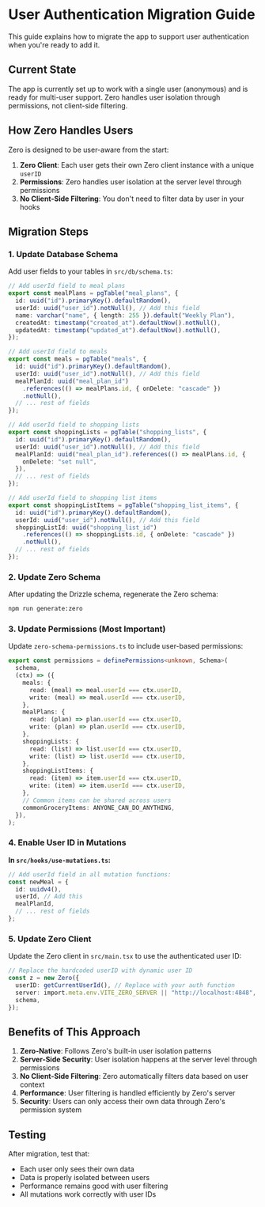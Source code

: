 # User Authentication Migration Guide

This guide explains how to migrate the app to support user authentication when you're ready to add it.

## Current State

The app is currently set up to work with a single user (anonymous) and is ready for multi-user support. Zero handles user isolation through permissions, not client-side filtering.

## How Zero Handles Users

Zero is designed to be user-aware from the start:

1. **Zero Client**: Each user gets their own Zero client instance with a unique `userID`
2. **Permissions**: Zero handles user isolation at the server level through permissions
3. **No Client-Side Filtering**: You don't need to filter data by user in your hooks

## Migration Steps

### 1. Update Database Schema

Add user fields to your tables in `src/db/schema.ts`:

```typescript
// Add userId field to meal plans
export const mealPlans = pgTable("meal_plans", {
  id: uuid("id").primaryKey().defaultRandom(),
  userId: uuid("user_id").notNull(), // Add this field
  name: varchar("name", { length: 255 }).default("Weekly Plan"),
  createdAt: timestamp("created_at").defaultNow().notNull(),
  updatedAt: timestamp("updated_at").defaultNow().notNull(),
});

// Add userId field to meals
export const meals = pgTable("meals", {
  id: uuid("id").primaryKey().defaultRandom(),
  userId: uuid("user_id").notNull(), // Add this field
  mealPlanId: uuid("meal_plan_id")
    .references(() => mealPlans.id, { onDelete: "cascade" })
    .notNull(),
  // ... rest of fields
});

// Add userId field to shopping lists
export const shoppingLists = pgTable("shopping_lists", {
  id: uuid("id").primaryKey().defaultRandom(),
  userId: uuid("user_id").notNull(), // Add this field
  mealPlanId: uuid("meal_plan_id").references(() => mealPlans.id, {
    onDelete: "set null",
  }),
  // ... rest of fields
});

// Add userId field to shopping list items
export const shoppingListItems = pgTable("shopping_list_items", {
  id: uuid("id").primaryKey().defaultRandom(),
  userId: uuid("user_id").notNull(), // Add this field
  shoppingListId: uuid("shopping_list_id")
    .references(() => shoppingLists.id, { onDelete: "cascade" })
    .notNull(),
  // ... rest of fields
});
```

### 2. Update Zero Schema

After updating the Drizzle schema, regenerate the Zero schema:

```bash
npm run generate:zero
```

### 3. Update Permissions (Most Important)

Update `zero-schema-permissions.ts` to include user-based permissions:

```typescript
export const permissions = definePermissions<unknown, Schema>(
  schema,
  (ctx) => ({
    meals: {
      read: (meal) => meal.userId === ctx.userID,
      write: (meal) => meal.userId === ctx.userID,
    },
    mealPlans: {
      read: (plan) => plan.userId === ctx.userID,
      write: (plan) => plan.userId === ctx.userID,
    },
    shoppingLists: {
      read: (list) => list.userId === ctx.userID,
      write: (list) => list.userId === ctx.userID,
    },
    shoppingListItems: {
      read: (item) => item.userId === ctx.userID,
      write: (item) => item.userId === ctx.userID,
    },
    // Common items can be shared across users
    commonGroceryItems: ANYONE_CAN_DO_ANYTHING,
  }),
);
```

### 4. Enable User ID in Mutations

**In `src/hooks/use-mutations.ts`:**

```typescript
// Add userId field in all mutation functions:
const newMeal = {
  id: uuidv4(),
  userId, // Add this
  mealPlanId,
  // ... rest of fields
};
```

### 5. Update Zero Client

Update the Zero client in `src/main.tsx` to use the authenticated user ID:

```typescript
// Replace the hardcoded userID with dynamic user ID
const z = new Zero({
  userID: getCurrentUserId(), // Replace with your auth function
  server: import.meta.env.VITE_ZERO_SERVER || "http://localhost:4848",
  schema,
});
```

## Benefits of This Approach

1. **Zero-Native**: Follows Zero's built-in user isolation patterns
2. **Server-Side Security**: User isolation happens at the server level through permissions
3. **No Client-Side Filtering**: Zero automatically filters data based on user context
4. **Performance**: User filtering is handled efficiently by Zero's server
5. **Security**: Users can only access their own data through Zero's permission system

## Testing

After migration, test that:

- Each user only sees their own data
- Data is properly isolated between users
- Performance remains good with user filtering
- All mutations work correctly with user IDs
